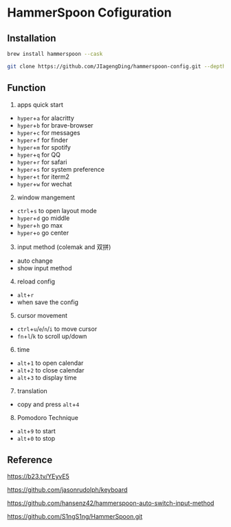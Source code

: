 # HammerSpoon Cofiguration

## Installation

```bash
brew install hammerspoon --cask

git clone https://github.com/JIagengDing/hammerspoon-config.git --depth=1 ~/.hammerspoon
```

## Function

1. apps quick start

- `hyper`+`a` for alacritty
- `hyper`+`b` for brave-browser
- `hyper`+`c` for messages
- `hyper`+`f` for finder
- `hyper`+`m` for spotify
- `hyper`+`q` for QQ
- `hyper`+`r` for safari
- `hyper`+`s` for system preference
- `hyper`+`t` for iterm2
- `hyper`+`w` for wechat

2. window mangement

- `ctrl`+`s` to open layout mode
- `hyper`+`d` go middle
- `hyper`+`h` go max
- `hyper`+`o` go center

3. input method (colemak and 双拼)

- auto change
- show input method

4. reload config

- `alt`+`r`
- when save the config

5. cursor movement

- `ctrl`+`u`/`e`/`n`/`i` to move cursor
- `fn`+`l`/`k` to scroll up/down

6. time

- `alt`+`1` to open calendar
- `alt`+`2` to close calendar
- `alt`+`3` to display time

7. translation

- copy and press `alt`+`4`

8. Pomodoro Technique

- `alt`+`9` to start
- `alt`+`0` to stop

## Reference

https://b23.tv/YEyvE5

https://github.com/jasonrudolph/keyboard

https://github.com/hansenz42/hammerspoon-auto-switch-input-method

https://github.com/S1ngS1ng/HammerSpoon.git
